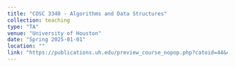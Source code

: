 ```yaml
---
title: "COSC 3340 - Algorithms and Data Structures"
collection: teaching
type: "TA"
venue: "University of Houston"
date: "Spring 2025-01-01"
location: ""
link: "https://publications.uh.edu/preview_course_nopop.php?catoid=44&coid=210734"
---
```

